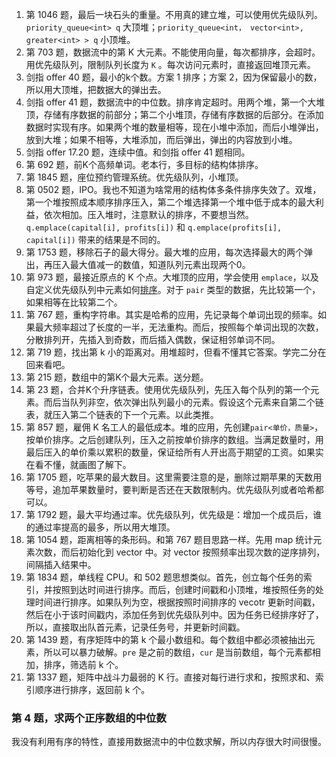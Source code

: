 1. 第 1046 题，最后一块石头的重量。不用真的建立堆，可以使用优先级队列。`priority_queue<int> q` 大顶堆；`priority_queue<int， vector<int>, greater<int> > q` 小顶堆。
2. 第 703 题，数据流中的第 K 大元素。不能使用向量，每次都排序，会超时。用优先级队列，限制队列长度为 `K` 。每次访问元素时，直接返回堆顶元素。
3. 剑指 offer 40 题，最小的k个数。方案 1 排序；方案 2，因为保留最小的数，所以用大顶堆，把数据大的弹出去。
4. 剑指 offer 41 题，数据流中的中位数。排序肯定超时。用两个堆，第一个大堆顶，存储有序数据的前部分；第二个小堆顶，存储有序数据的后部分。在添加数据时实现有序。如果两个堆的数量相等，现在小堆中添加，而后小堆弹出，放到大堆；如果不相等，大堆添加，而后弹出，弹出的内容放到小堆。
5. 剑指 offer 17.20 题，连续中值。和剑指 offer 41 题相同。
6. 第 692 题，前K个高频单词。老本行，多目标的结构体排序。
7. 第 1845 题，座位预约管理系统。优先级队列，小堆顶。
8. 第 0502 题，IPO。我也不知道为啥常用的结构体多条件排序失效了。双堆，第一个堆按照成本顺序排序压入，第二个堆选择第一个堆中低于成本的最大利益，依次相加。压入堆时，注意默认的排序，不要想当然。`q.emplace(capital[i], profits[i])` 和 `q.emplace(profits[i], capital[i])` 带来的结果是不同的。
9. 第 1753 题，移除石子的最大得分。最大堆的应用，每次选择最大的两个弹出，再压入最大值减一的数值，知道队列元素出现两个0。
10. 第 973 题，最接近原点的 K 个点。大堆顶的应用，学会使用 `emplace`，以及自定义优先级队列中元素如何[排序](https://www.cnblogs.com/huashanqingzhu/p/11040390.html)。对于 `pair` 类型的数据，先比较第一个，如果相等在比较第二个。
11. 第 767 题，重构字符串。其实是哈希的应用，先记录每个单词出现的频率。如果最大频率超过了长度的一半，无法重构。而后，按照每个单词出现的次数，分散排列开，先插入到奇数，而后插入偶数，保证相邻单词不同。
12. 第 719 题，找出第 k 小的距离对。用堆超时，但看不懂其它答案。学完二分在回来看吧。
13. 第 215 题，数组中的第K个最大元素。送分题。
14. 第 23 题，合并K个升序链表。使用优先级队列，先压入每个队列的第一个元素。而后当队列非空，依次弹出队列最小的元素。假设这个元素来自第二个链表，就压入第二个链表的下一个元素。以此类推。
15. 第 857 题，雇佣 K 名工人的最低成本。堆的应用，先创建`pair<单价，质量>`，按单价排序。之后创建队列，压入之前按单价排序的数组。当满足数量时，用最后压入的单价乘以累积的数量，保证给所有人开出高于期望的工资。如果实在看不懂，就画图了解下。
16. 第 1705 题，吃苹果的最大数目。这里需要注意的是，删除过期苹果的天数用等号，追加苹果数量时，要判断是否还在天数限制内。优先级队列或者哈希都可以。
17. 第 1792 题，最大平均通过率。优先级队列，优先级是：增加一个成员后，谁的通过率提高的最多，所以用大堆顶。
18. 第 1054 题，距离相等的条形码。和第 767 题目思路一样。先用 map 统计元素次数，而后初始化到 vector 中。对 vector 按照频率出现次数的逆序排列，间隔插入结果中。
19. 第 1834 题，单线程 CPU。和 502 题思想类似。首先，创立每个任务的索引，并按照到达时间进行排序。而后，创建时间戳和小顶堆，堆按照任务的处理时间进行排序。如果队列为空，根据按照时间排序的 vecotr 更新时间戳，然后在小于该时间戳内，添加任务到优先级队列中。因为任务已经排序好了，所以，直接取出队首元素，记录任务号，并更新时间戳。
20. 第 1439 题，有序矩阵中的第 k 个最小数组和。每个数组中都必须被抽出元素，所以可以暴力破解。`pre` 是之前的数组，`cur` 是当前数组，每个元素都相加，排序，筛选前 k 个。
21. 第 1337 题，矩阵中战斗力最弱的 K 行。直接对每行进行求和，按照求和、索引顺序进行排序，返回前 k 个。


### 第 4 题，求两个正序数组的中位数

我没有利用有序的特性，直接用数据流中的中位数求解，所以内存很大时间很慢。